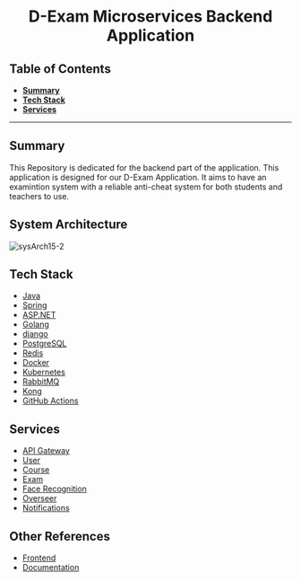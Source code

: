<div align="center">
  <h1>D-Exam Microservices Backend Application</h1>
</div>

##  Table of Contents
- [**Summary**](#summary)
- [**Tech Stack**](#getting-started)
- [**Services**](#services)
---
## Summary

This Repository is dedicated for the backend part of the application. This application is designed for our D-Exam Application. It aims to have an examintion system with a reliable anti-cheat system for both students and teachers to use.

## System Architecture

![sysArch15-2](https://user-images.githubusercontent.com/66397595/179327553-70bfdfaf-54cc-4247-b5cb-4f1a7dbe41c0.png)


## Tech Stack

- [Java](https://www.java.com/en/)
- [Spring](https://spring.io/)
- [ASP.NET](https://dotnet.microsoft.com/en-us/apps/aspnet)
- [Golang](https://golang.org/dl/)
- [django](https://www.djangoproject.com/)
- [PostgreSQL](https://www.postgresql.org/)
- [Redis](https://redis.io/download/)
- [Docker](https://www.docker.com/)
- [Kubernetes](https://kubernetes.io/)
- [RabbitMQ](https://www.rabbitmq.com/)
- [Kong](https://konghq.com/)
- [GitHub Actions](https://github.com/features/actions)

## Services
- [API Gateway]()
- [User](https://github.com/MarwanGalal746/D-Exam-with-Anti-Cheat-System-Backend/tree/User-Service)
- [Course](https://github.com/MarwanGalal746/D-Exam-with-Anti-Cheat-System-Backend/tree/Course-Service)
- [Exam](https://github.com/MarwanGalal746/D-Exam-with-Anti-Cheat-System-Backend/tree/exam-service)
- [Face Recognition](https://github.com/MarwanGalal746/D-Exam-with-Anti-Cheat-System-Backend/tree/Face-Recognition-Service)
- [Overseer](https://github.com/MarwanGalal746/D-Exam-with-Anti-Cheat-System-Backend/tree/Overseer-Service)
- [Notifications]()

## Other References
- [Frontend](https://github.com/Abdelrhman-ammar/D-Exam-with-Anti-Cheat-System-Frontend)
- [Documentation](https://github.com/MarwanGalal746/D-Exam-with-Anti-Cheat-System)
